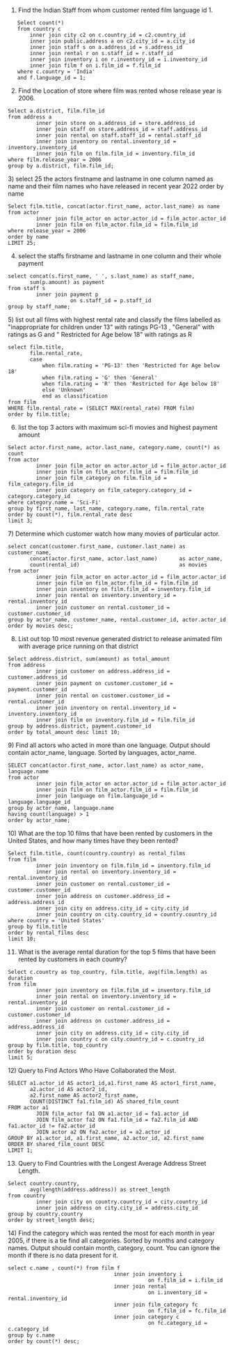 [//]: # (Pulkit)
1) Find the Indian Staff from whom customer rented film language id 1.
```postgresql
   Select count(*)
   from country c
       inner join city c2 on c.country_id = c2.country_id
       inner join public.address a on c2.city_id = a.city_id
       inner join staff s on a.address_id = s.address_id
       inner join rental r on s.staff_id = r.staff_id
       inner join inventory i on r.inventory_id = i.inventory_id
       inner join film f on i.film_id = f.film_id
   where c.country = 'India'
   and f.language_id = 1;
```
2) Find the Location of store where film was rented whose release year is 2006.
```postgresql
Select a.district, film.film_id
from address a
         inner join store on a.address_id = store.address_id
         inner join staff on store.address_id = staff.address_id
         inner join rental on staff.staff_id = rental.staff_id
         inner join inventory on rental.inventory_id = inventory.inventory_id
         inner join film on film.film_id = inventory.film_id
where film.release_year = 2006
group by a.district, film.film_id;
```
[//]: # (Shreyash)
3) select 25 the actors firstname and lastname in one column named as name and their film names who have released in recent year 2022 order by name
```postgresql
Select film.title, concat(actor.first_name, actor.last_name) as name
from actor
         inner join film_actor on actor.actor_id = film_actor.actor_id
         inner join film on film_actor.film_id = film.film_id
where release_year = 2006
order by name
LIMIT 25;
```
4) select the staffs firstname and lastname in one column and their whole payment
```postgresql
select concat(s.first_name, ' ', s.last_name) as staff_name,
       sum(p.amount) as payment
from staff s
         inner join payment p
                    on s.staff_id = p.staff_id
group by staff_name;
```

[//]: # (Nandini)
5) list out all films with highest rental rate  and classify the films labelled as "inappropriate for children under 13" with ratings PG-13 , "General" with ratings as G and " Restricted for Age below 18" with ratings as R
```postgresql
select film.title,
       film.rental_rate,
       case
           when film.rating = 'PG-13' then 'Restricted for Age below 18'
           when film.rating = 'G' then 'General'
           when film.rating = 'R' then 'Restricted for Age below 18'
           else 'Unknown'
           end as classification
from film
WHERE film.rental_rate = (SELECT MAX(rental_rate) FROM film)
order by film.title;
```
6) list the top 3 actors with maximum sci-fi movies and highest payment amount
```postgresql
Select actor.first_name, actor.last_name, category.name, count(*) as count
from actor
         inner join film_actor on actor.actor_id = film_actor.actor_id
         inner join film on film_actor.film_id = film.film_id
         inner join film_category on film.film_id = film_category.film_id
         inner join category on film_category.category_id = category.category_id
where category.name = 'Sci-Fi'
group by first_name, last_name, category.name, film.rental_rate
order by count(*), film.rental_rate desc
limit 3;
```

[//]: # (Harshit)
7) Determine which customer watch how many movies of particular actor.
```postgresql
select concat(customer.first_name, customer.last_name) as customer_name,
       concat(actor.first_name, actor.last_name)       as actor_name,
       count(rental_id)                                as movies
from actor
         inner join film_actor on actor.actor_id = film_actor.actor_id
         inner join film on film_actor.film_id = film.film_id
         inner join inventory on film.film_id = inventory.film_id
         inner join rental on inventory.inventory_id = rental.inventory_id
         inner join customer on rental.customer_id = customer.customer_id
group by actor_name, customer_name, rental.customer_id, actor.actor_id
order by movies desc;

```
8) List out top 10 most revenue generated district to release animated film with average price running on that district
```postgresql
Select address.district, sum(amount) as total_amount
from address
         inner join customer on address.address_id = customer.address_id
         inner join payment on customer.customer_id = payment.customer_id
         inner join rental on customer.customer_id = rental.customer_id
         inner join inventory on rental.inventory_id = inventory.inventory_id
         inner join film on inventory.film_id = film.film_id
group by address.district, payment.customer_id
order by total_amount desc limit 10;

```

[//]: # (Sadid)
9) Find all actors who acted in more than one language. Output should contain actor_name, language. Sorted by languages, actor_name.
```postgresql
SELECT concat(actor.first_name, actor.last_name) as actor_name, language.name
from actor
         inner join film_actor on actor.actor_id = film_actor.actor_id
         inner join film on film_actor.film_id = film.film_id
         inner join language on film.language_id = language.language_id
group by actor_name, language.name
having count(language) > 1
order by actor_name;
```

[//]: # (Vaishnav)
10)  What are the top 10 films that have been rented by customers in the United States, and how many times have they been rented?
```postgresql
Select film.title, count(country.country) as rental_films
from film
         inner join inventory on film.film_id = inventory.film_id
         inner join rental on inventory.inventory_id = rental.inventory_id
         inner join customer on rental.customer_id = customer.customer_id
         inner join address on customer.address_id = address.address_id
         inner join city on address.city_id = city.city_id
         inner join country on city.country_id = country.country_id
where country = 'United States'
group by film.title
order by rental_films desc
limit 10;
```
11) What is the average rental duration for the top 5 films that have been rented by customers in each country?

```postgresql
Select c.country as top_country, film.title, avg(film.length) as duration
from film
         inner join inventory on film.film_id = inventory.film_id
         inner join rental on inventory.inventory_id = rental.inventory_id
         inner join customer on rental.customer_id = customer.customer_id
         inner join address on customer.address_id = address.address_id
         inner join city on address.city_id = city.city_id
         inner join country c on city.country_id = c.country_id
group by film.title, top_country
order by duration desc
limit 5;
```

[//]: # (Tejas)
12) Query to Find Actors Who Have Collaborated the Most.
```postgresql
SELECT a1.actor_id AS actor1_id,a1.first_name AS actor1_first_name,
       a2.actor_id AS actor2_id,
       a2.first_name AS actor2_first_name,
       COUNT(DISTINCT fa1.film_id) AS shared_film_count
FROM actor a1
         JOIN film_actor fa1 ON a1.actor_id = fa1.actor_id
         JOIN film_actor fa2 ON fa1.film_id = fa2.film_id AND fa1.actor_id != fa2.actor_id
         JOIN actor a2 ON fa2.actor_id = a2.actor_id
GROUP BY a1.actor_id, a1.first_name, a2.actor_id, a2.first_name
ORDER BY shared_film_count DESC
LIMIT 1;
```
13) Query to Find Countries with the Longest Average Address Street Length.
```postgresql
Select country.country,
       avg(length(address.address)) as street_length
from country
         inner join city on country.country_id = city.country_id
         inner join address on city.city_id = address.city_id
group by country.country
order by street_length desc;
```

[//]: # (Sadid-2)
14) Find the category which was rented the most for each month in year 2005, if there is a tie find all categories. Sorted by months and category names. Output should contain month, category, count. You can ignore the month if there is no data present for it.
```postgresql
select c.name , count(*) from film f
                                  inner join inventory i
                                             on f.film_id = i.film_id
                                  inner join rental
                                             on i.inventory_id = rental.inventory_id
                                  inner join film_category fc
                                             on f.film_id = fc.film_id
                                  inner join category c
                                             on fc.category_id = c.category_id
group by c.name
order by count(*) desc;
```